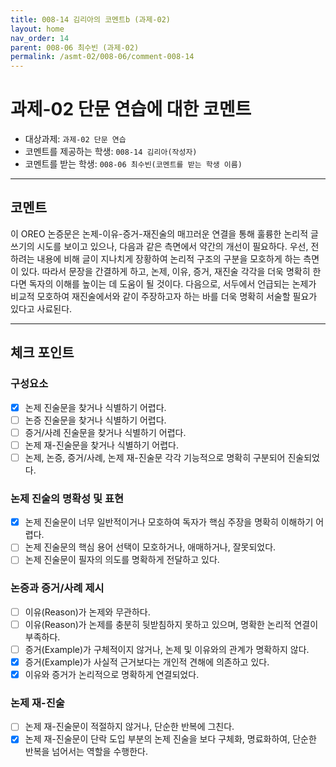 ```yaml
---
title: 008-14 김리아의 코멘트b (과제-02) 
layout: home
nav_order: 14
parent: 008-06 최수빈 (과제-02)
permalink: /asmt-02/008-06/comment-008-14
---
```


# 과제-02 단문 연습에 대한 코멘트

- 대상과제: `과제-02 단문 연습`
- 코멘트를 제공하는 학생: `008-14 김리아(작성자)` 
- 코멘트를 받는 학생: `008-06 최수빈(코멘트를 받는 학생 이름)` 

---

## 코멘트
이 OREO 논증문은 논제-이유-증거-재진술의 매끄러운 연결을 통해 훌륭한 논리적 글쓰기의 시도를 보이고 있으나, 다음과 같은 측면에서 약간의 개선이 필요하다. 우선, 전하려는 내용에 비해 글이 지나치게 장황하여 논리적 구조의 구분을 모호하게 하는 측면이 있다. 따라서 문장을 간결하게 하고, 논제, 이유, 증거, 재진술 각각을 더욱 명확히 한다면 독자의 이해를 높이는 데 도움이 될 것이다. 다음으로, 서두에서 언급되는 논제가 비교적 모호하여 재진술에서와 같이 주장하고자 하는 바를 더욱 명확히 서술할 필요가 있다고 사료된다.

---

## 체크 포인트

### **구성요소**
- [x] 논제 진술문을 찾거나 식별하기 어렵다.
- [ ] 논증 진술문을 찾거나 식별하기 어렵다.
- [ ] 증거/사례 진술문을 찾거나 식별하기 어렵다.
- [ ] 논제 재-진술문을 찾거나 식별하기 어렵다.
- [ ] 논제, 논증, 증거/사례, 논제 재-진술문 각각 기능적으로 명확히 구분되어 진술되었다.

### **논제 진술의 명확성 및 표현**  
- [x] 논제 진술문이 너무 일반적이거나 모호하여 독자가 핵심 주장을 명확히 이해하기 어렵다.  
- [ ] 논제 진술문의 핵심 용어 선택이 모호하거나, 애매하거나, 잘못되었다.  
- [ ] 논제 진술문이 필자의 의도를 명확하게 전달하고 있다.  

### **논증과 증거/사례 제시**  
- [ ] 이유(Reason)가 논제와 무관하다.
- [ ] 이유(Reason)가 논제를 충분히 뒷받침하지 못하고 있으며, 명확한 논리적 연결이 부족하다.  
- [ ] 증거(Example)가 구체적이지 않거나, 논제 및 이유와의 관계가 명확하지 않다. 
- [x] 증거(Example)가 사실적 근거보다는 개인적 견해에 의존하고 있다.  
- [x] 이유와 증거가 논리적으로 명확하게 연결되었다.  

### **논제 재-진술**  
- [ ] 논제 재-진술문이 적절하지 않거나, 단순한 반복에 그친다.   
- [x] 논제 재-진술문이 단락 도입 부분의 논제 진술을 보다 구체화, 명료화하여, 단순한 반복을 넘어서는 역할을 수행한다.  
